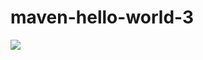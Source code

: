# maven-hello-world-3

![](https://github.com/jsimo/maven-hello-world/workflows/Java%20CI/badge.svg)
